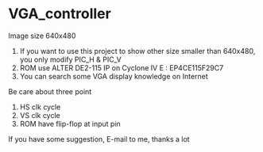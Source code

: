 # VGA_controller
Image size 640x480

1. If you want to use this project to show other size smaller than 640x480, you only modify PIC_H & PIC_V
2. ROM use ALTER DE2-115 IP on Cyclone IV E : EP4CE115F29C7
3. You can search some VGA display knowledge on Internet 

Be care about three point
1. HS clk cycle
2. VS clk cycle
3. ROM have flip-flop at input pin  


If you have some suggestion, E-mail to me, thanks a lot
